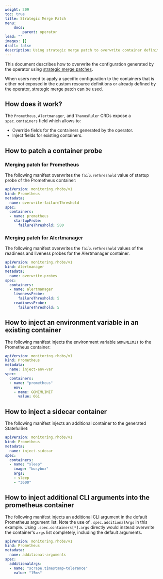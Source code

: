 ```yaml
---
weight: 209
toc: true
title: Strategic Merge Patch
menu:
    docs:
        parent: operator
lead: ""
images: []
draft: false
description: Using strategic merge patch to overwrite container definition.
---
```


This document describes how to overwrite the configuration generated by the
operator using [strategic merge
patches](https://kubernetes.io/docs/tasks/manage-kubernetes-objects/update-api-object-kubectl-patch/#use-a-strategic-merge-patch-to-update-a-deployment).

When users need to apply a specific configuration to the containers that is
either not exposed in the custom resource definitions or already defined by
the operator, strategic merge patch can be used.

## How does it work?

The `Prometheus`, `Alertmanager`, and `ThanosRuler` CRDs expose a
`spec.containers` field which allows to:

* Override fields for the containers generated by the operator.
* Inject fields for existing containers.

## How to patch a container probe

### Merging patch for Prometheus

The following manifest overwrites the `failureThreshold` value of startup
probe of the Prometheus container:

```yaml
apiVersion: monitoring.rhobs/v1
kind: Prometheus
metadata:
  name: overwrite-failureThreshold
spec:
  containers:
  - name: prometheus
    startupProbe:
      failureThreshold: 500
```

### Merging patch for Alertmanager

The following manifest overwrites the `failureThreshold` values of the
readiness and liveness probes for the Alertmanager container.

```yaml
apiVersion: monitoring.rhobs/v1
kind: Alertmanager
metadata:
  name: overwrite-probes
spec:
  containers:
  - name: alertmanager
    livenessProbe:
      failureThreshold: 5
    readinessProbe:
      failureThreshold: 5
```

## How to inject an environment variable in an existing container

The following manifest injects the environment variable `GOMEMLIMIT` to the Prometheus container:

```yaml
apiVersion: monitoring.rhobs/v1
kind: Prometheus
metadata:
  name: inject-env-var
spec:
  containers:
  - name: "prometheus"
    env:
    - name: GOMEMLIMIT
      value: 6Gi
```

## How to inject a sidecar container

The following manifest injects an additional container to the generated StatefulSet:

```yaml
apiVersion: monitoring.rhobs/v1
kind: Prometheus
metadata:
  name: inject-sidecar
spec:
  containers:
  - name: "sleep"
    image: "busybox"
    args:
    - sleep
    - "3600"
```

## How to inject additional CLI arguments into the prometheus container

The following manifest injects an additional CLI argument in the default
Prometheus argument list. Note the use of `.spec.additionalArgs` in this
example.
Using `.spec.containers[*].args` directly would instead overwrite the container's
`args` list completely, including the default arguments.

```yaml
apiVersion: monitoring.rhobs/v1
kind: Prometheus
metadata:
  name: additional-arguments
spec:
  additionalArgs:
  - name: "scrape.timestamp-tolerance"
    value: "15ms"
```
